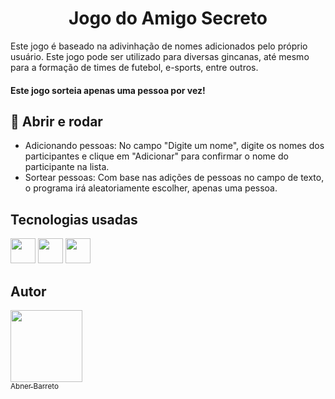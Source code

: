 # <h1 align="center"> Jogo do Amigo Secreto </h1>

Este jogo é baseado na adivinhação de nomes adicionados pelo próprio usuário. Este jogo pode ser utilizado para diversas gincanas, até mesmo para a formação de times de futebol, e-sports, entre outros.


#### **Este jogo sorteia apenas uma pessoa por vez!**

## 🔨 Abrir e rodar

- Adicionando pessoas: No campo "Digite um nome", digite os nomes dos participantes e clique em "Adicionar" para confirmar o nome do participante na lista.
- Sortear pessoas: Com base nas adições de pessoas no campo de texto, o programa irá aleatoriamente escolher, apenas uma pessoa.

## Tecnologias usadas 

<img src="https://cdn.jsdelivr.net/gh/devicons/devicon@latest/icons/javascript/javascript-original.svg" width="40" height="40" /> <img src="https://cdn.jsdelivr.net/gh/devicons/devicon@latest/icons/html5/html5-original.svg" width="40" height="40" /> <img src="https://cdn.jsdelivr.net/gh/devicons/devicon@latest/icons/css3/css3-original.svg" width="40" height="40"  />

## Autor


[<img loading="lazy" src="https://avatars.githubusercontent.com/u/166763846?v=4" width=115><br><sub>Abner Barreto</sub>](https://github.com/AbnerBarretto) 
 
          
